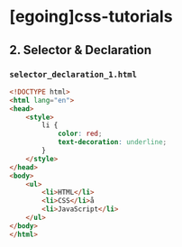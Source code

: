 # [egoing]css-tutorials

## 2. Selector & Declaration
###  `selector_declaration_1.html`
```html
<!DOCTYPE html>
<html lang="en">
<head>
	<style>
		li {
			color: red;
			text-decoration: underline;
		}
	</style>
</head>
<body>
	<ul>
		<li>HTML</li>
		<li>CSS</li>å
		<li>JavaScript</li>
	</ul>
</body>
</html>
```